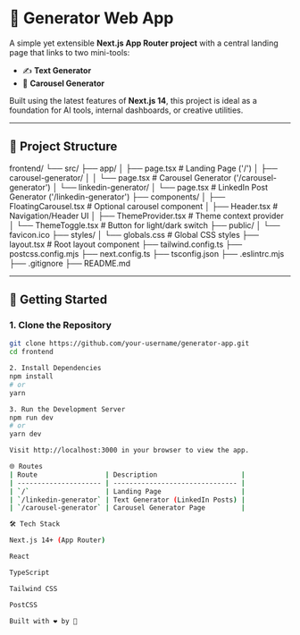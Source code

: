 # 🧠 Generator Web App

A simple yet extensible **Next.js App Router project** with a central landing page that links to two mini-tools:

- ✍️ **Text Generator**
- 🎠 **Carousel Generator**

Built using the latest features of **Next.js 14**, this project is ideal as a foundation for AI tools, internal dashboards, or creative utilities.

---

## 📁 Project Structure

frontend/
└── src/
├── app/
│ ├── page.tsx # Landing Page ('/')
│ ├── carousel-generator/
│ │ └── page.tsx # Carousel Generator ('/carousel-generator')
│ └── linkedin-generator/
│ └── page.tsx # LinkedIn Post Generator ('/linkedin-generator')
├── components/
│ ├── FloatingCarousel.tsx # Optional carousel component
│ ├── Header.tsx # Navigation/Header UI
│ ├── ThemeProvider.tsx # Theme context provider
│ └── ThemeToggle.tsx # Button for light/dark switch
├── public/
│ └── favicon.ico
├── styles/
│ └── globals.css # Global CSS styles
├── layout.tsx # Root layout component
├── tailwind.config.ts
├── postcss.config.mjs
├── next.config.ts
├── tsconfig.json
├── .eslintrc.mjs
├── .gitignore
├── README.md


---

## 🚀 Getting Started

### 1. Clone the Repository

```bash
git clone https://github.com/your-username/generator-app.git
cd frontend

2. Install Dependencies
npm install
# or
yarn

3. Run the Development Server
npm run dev
# or
yarn dev

Visit http://localhost:3000 in your browser to view the app.

🌐 Routes
| Route                 | Description                     |
| --------------------- | ------------------------------- |
| `/`                   | Landing Page                    |
| `/linkedin-generator` | Text Generator (LinkedIn Posts) |
| `/carousel-generator` | Carousel Generator Page         |

🛠 Tech Stack

Next.js 14+ (App Router)

React

TypeScript

Tailwind CSS

PostCSS

Built with ❤️ by 🐢